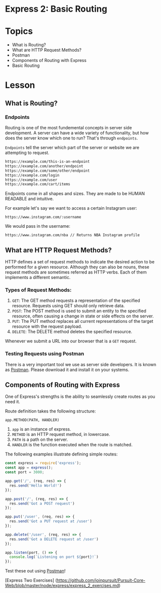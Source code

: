 # Express 2: Basic Routing

# Topics
- What is Routing?
- What are HTTP Request Methods?
- Postman
- Components of Routing with Express
- Basic Routing


# Lesson

## What is Routing?

### Endpoints

Routing is one of the most fundemental concepts in server side development. A server can have a wide variety of functionality, but how does the server know which one to run? That's through `endpoints`.

`Endpoints` tell the  server which part of the server or website we are attempting to request.

```bash
https://example.com/this-is-an-endpoint
https://example.com/another/endpoint
https://example.com/some/other/endpoint
https://example.com/login
https://example.com/user
https://example.com/cart/items
```

Endpoints come in all shapes and sizes. They are made to be HUMAN READABLE and intuitive. 

For example let's say we want to access a certain Instagram user:

```
https://www.instagram.com/:username
```

We would pass in the username:

```
https://www.instagram.com/nba // Returns NBA Instagram profile
```

## What are HTTP Request Methods?

HTTP defines a set of request methods to indicate the desired action to be performed for a given resource. Although they can also be nouns, these request methods are sometimes referred as HTTP verbs. Each of them implements a different semantic.

### Types of Request Methods:

1. `GET`: The GET method requests a representation of the specified resource. Requests using GET should only retrieve data.
2. `POST`: The POST method is used to submit an entity to the specified resource, often causing a change in state or side effects on the server.
3. `PUT`: The PUT method replaces all current representations of the target resource with the request payload.
4. `DELETE`: The DELETE method deletes the specified resource.

Whenever we submit a URL into our browser that is a `GET` request.

### Testing Requests using Postman

There is a very important tool we use as server side developers. It is known as [Postman](https://www.getpostman.com/). Please download it and install it on your systems.


## Components of Routing with Express

One of Express's strengths is the ability to seamlessly create routes as you need it. 

Route definition takes the following structure:

```app.METHOD(PATH, HANDLER)```

1. `app` is an instance of express.
2. `METHOD` is an HTTP request method, in lowercase.
3. `PATH` is a path on the server.
4. `HANDLER` is the function executed when the route is matched.

The following examples illustrate defining simple routes:

```javascript
const express = require('express');
const app = express();
const port = 3000;

app.get('/', (req, res) => {
  res.send('Hello World!')
});

app.post('/', (req, res) => {
  res.send('Got a POST request')
});

app.put('/user', (req, res) => {
  res.send('Got a PUT request at /user')
});

app.delete('/user', (req, res) => {
  res.send('Got a DELETE request at /user')
});

app.listen(port, () => {
  console.log(`Listening on port ${port}!`)
});
```

Test these out using [Postman](https://www.getpostman.com/)!

[Express Two Exercises] (https://github.com/joinpursuit/Pursuit-Core-Web/blob/master/node/express/express_2_exercises.md)
